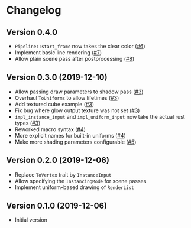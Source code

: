 # Changelog
## Version 0.4.0
- `Pipeline::start_frame` now takes the clear color ([#6](https://github.com/leod/rendology/pull/6))
- Implement basic line rendering ([#7](https://github.com/leod/rendology/pull/7))
- Allow plain scene pass after postprocessing ([#8](https://github.com/leod/rendology/pull/8))

## Version 0.3.0 (2019-12-10)
- Allow passing draw parameters to shadow pass ([#3](https://github.com/leod/rendology/pull/3))
- Overhaul `ToUniforms` to allow lifetimes ([#3](https://github.com/leod/rendology/pull/3))
- Add textured cube example ([#3](https://github.com/leod/rendology/pull/3))
- Fix bug where glow output texture was not set ([#3](https://github.com/leod/rendology/pull/3))
- `impl_instance_input` and `impl_uniform_input` now take the actual rust types ([#3](https://github.com/leod/rendology/pull/3))
- Reworked macro syntax ([#4](https://github.com/leod/rendology/pull/4))
- More explicit names for built-in uniforms ([#4](https://github.com/leod/rendology/pull/4))
- Make more shading parameters configurable ([#5](https://github.com/leod/rendology/pull/5))

## Version 0.2.0 (2019-12-06)
- Replace `ToVertex` trait by `InstanceInput`
- Allow specifying the `InstancingMode` for scene passes
- Implement uniform-based drawing of `RenderList`

## Version 0.1.0 (2019-12-06)
- Initial version
